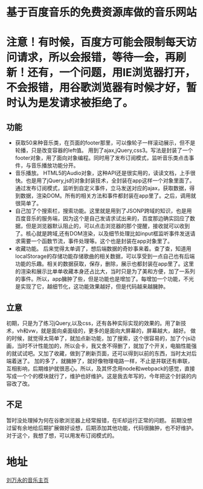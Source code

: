 # 基于百度音乐的免费资源库做的音乐网站
# 注意！有时候，百度方可能会限制每天访问请求，所以会报错，等待一会，再刷新！还有，一个问题，用IE浏览器打开，不会报错，用谷歌浏览器有时候才好，暂时认为是发请求被拒绝了。
## 功能
- 获取50来种音乐类，在页面的footer那里，可以像轮子一样滚动展示，但不是轮播，只是改变容器的left值。
用到了ajax,jQuery,css3。写法是封装了一个footer对象，用了面向对象编程。同时用了发布订阅模式，监听音乐类点击事件，与音乐播放功能分开。
- 音乐播放。
HTML5的Audio对象，这种API还是很实用的，读读文档，上手很快。也是用了jQuery,js的对象封装技术，全封装在app这样一个对象里面了。通过发布订阅模式，监听到自定义事件，立马发送对应的ajax，获取数据，得到数据，渲染DOM。所有的相关方法和事件都封装在app里了。之后，调用就很简单了。
- 自己加了个搜索栏，搜索功能。这里就是用到了JSONP跨域的知识，也是用百度音乐的服务端，因为这个是自己发请求试出来的，百度那边确实回应了数据，但是浏览器默认阻止的，可以点击浏览器的那个提醒，接收就可以收到了。核心就是跨域,还有DOM渲染，以及细节处理比如input框监听事件发送请求需要一个函数节流，事件处理等。这个也是封装在app对象里了。
- 收藏功能。
后来觉得太单调了，想后端数据的奇妙事来着。查了查，知道用localStorage的存储功能存储歌曲的相关数据，可以享受到一点自己也有后端功能的乐趣。相关的数据获取，保存，删除，展示也都封装在app里了。这里的渲染和展示比单单收藏本身还占比大，当时只是为了美和方便，加了一系列的事件。所以，app臃肿了些，但是功能也是增加了。每增加一个功能，不光是实现了它，越细节化，这功能效果越好，但是代码越来越臃肿。
## 立意
初期，只是为了练习jQuery,以及css，还有各种实际实现的效果的。用了新技术，vh和vw，就是面向桌面级的，更多的是面向大屏幕的，屏幕越大，越好。
做的时候，就觉得太简单了，就加点新功能，加了搜索，这个很容易的，加了个js动画，当时不计性能加的，所以会卡，我又舍不得删了，就加了个开关，电脑性能强的就试试吧。又加了收藏，做到了刷新页面，还可以得到以前的东西，当时太对后端着迷了。
加的多了，就臃肿了，就好像物理电路一样，不止是并联还有串联，互相影响，后期维护就很恶心。所以，及其怀念用node和webpack的感觉，直接写成一个个的模块就行了，维护也好维护。这是我去年写的，今年把这个封装的内容改了改。
## 不足
暂时没处理掉为何在谷歌浏览器上经常报错，在IE却运行正常的问题。
前期没想过留有余地给后期扩展做好设想，后期添加其他功能，代码很臃肿，也不好维护。对于这个，我想了想，可以用发布订阅模式的。
# 地址
[刘万永的音乐主页](https://liuwanyong2017.github.io/musicAPI/music.html)





